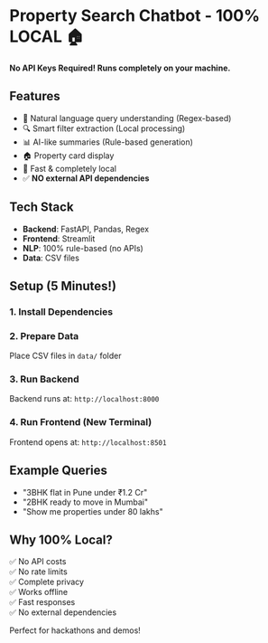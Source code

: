 # Property Search Chatbot - 100% LOCAL 🏠

**No API Keys Required! Runs completely on your machine.**

## Features

- 🤖 Natural language query understanding (Regex-based)
- 🔍 Smart filter extraction (Local processing)
- 📊 AI-like summaries (Rule-based generation)
- 🏠 Property card display
- 🚀 Fast & completely local
- ✅ **NO external API dependencies**

## Tech Stack

- **Backend**: FastAPI, Pandas, Regex
- **Frontend**: Streamlit
- **NLP**: 100% rule-based (no APIs)
- **Data**: CSV files

## Setup (5 Minutes!)

### 1. Install Dependencies


### 2. Prepare Data

Place CSV files in `data/` folder

### 3. Run Backend


Backend runs at: `http://localhost:8000`

### 4. Run Frontend (New Terminal)


Frontend opens at: `http://localhost:8501`

## Example Queries

- "3BHK flat in Pune under ₹1.2 Cr"
- "2BHK ready to move in Mumbai"
- "Show me properties under 80 lakhs"

## Why 100% Local?

✅ No API costs  
✅ No rate limits  
✅ Complete privacy  
✅ Works offline  
✅ Fast responses  
✅ No external dependencies  

Perfect for hackathons and demos!

